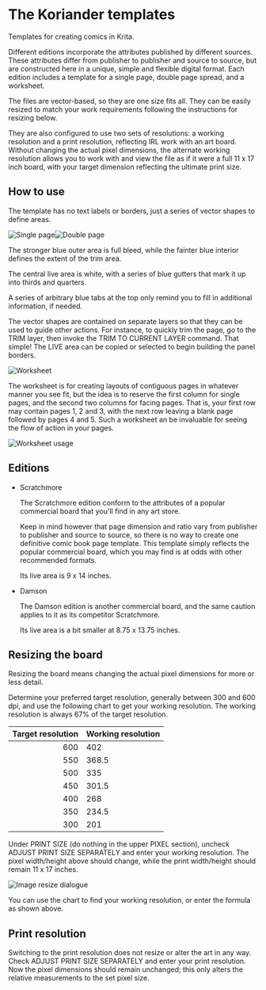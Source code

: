 # The Koriander templates

Templates for creating comics in Krita.

Different editions incorporate the attributes published by different sources. These attributes differ from publisher to publisher and source to source, but are constructed here in a unique, simple and flexible digital format. Each edition includes a template for a single page, double page spread, and a worksheet.

The files are vector-based, so they are one size fits all. They can be easily resized to match your work requirements following the instructions for resizing below.

They are also configured to use two sets of resolutions: a working resolution and a print resolution, reflecting IRL work with an art board. Without changing the actual pixel dimensions, the alternate working resolution allows you to work with and view the file as if it were a full 11 x 17 inch board, with your target dimension reflecting the ultimate print size.

## How to use

The template has no text labels or borders, just a series of vector shapes to define areas.

![Single page](img/single-page.png)![Double page](img/double-page.png)

The stronger blue outer area is full bleed, while the fainter blue interior defines the extent of the trim area.

The central live area is white, with a series of blue gutters that mark it up into thirds and quarters.

A series of arbitrary blue tabs at the top only remind you to fill in additional information, if needed.

The vector shapes are contained on separate layers so that they can be used to guide other actions. For instance, to quickly trim the page, go to the TRIM layer, then invoke the TRIM TO CURRENT LAYER command. That simple! The LIVE area can be copied or selected to begin building the panel borders.

![Worksheet](img/worksheet.png)

The worksheet is for creating layouts of contiguous pages in whatever manner you see fit, but the idea is to reserve the first column for single pages, and the second two columns for facing pages. That is, your first row may contain pages 1, 2 and 3, with the next row leaving a blank page followed by pages 4 and 5. Such a worksheet an be invaluable for seeing the flow of action in your pages.

![Worksheet usage](img/worksheet-usage.png)

## Editions

* Scratchmore
    
    The Scratchmore edition conform to the attributes of a popular commercial board that you'll find in any art store.

    Keep in mind however that page dimension and ratio vary from publisher to publisher and source to source, so there is no way to create one definitive comic book page template. This template simply reflects the popular commercial board, which you may find is at odds with other recommended formats.
    
    Its live area is 9 x 14 inches.
    
* Damson

    The Damson edition is another commercial board, and the same caution applies to it as its competitor Scratchmore.
    
    Its live area is a bit smaller at 8.75 x 13.75 inches.

## Resizing the board

Resizing the board means changing the actual pixel dimensions for more or less detail.

Determine your preferred target resolution, generally between 300 and 600 dpi, and use the following chart to get your working resolution. The working resolution is always 67% of the target resolution.

Target resolution   | Working resolution
------------------: | ------------------
600                 | 402
550                 | 368.5
500                 | 335
450                 | 301.5
400                 | 268
350                 | 234.5
300                 | 201

Under PRINT SIZE (do nothing in the upper PIXEL section), uncheck ADJUST PRINT SIZE SEPARATELY and enter your working resolution. The pixel width/height above should change, while the print width/height should remain 11 x 17 inches.

![Image resize dialogue](img/image-resize-dialogue.png)

You can use the chart to find your working resolution, or enter the formula as shown above.

## Print resolution

Switching to the print resolution does not resize or alter the art in any way. Check ADJUST PRINT SIZE SEPARATELY and enter your print resolution. Now the pixel dimensions should remain unchanged; this only alters the relative measurements to the set pixel size.



